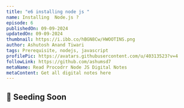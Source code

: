```yaml
---
title: "e6 installing node js "
name: Installing  Node.js ?
episode: 6
publishedOn: 09-09-2024
updatedOn: 09-09-2024
thumbnail: https://i.ibb.co/hBGN8Cw/HWOOTINS.png
author: Ashutosh Anand Tiwari
tags: Prerequisite, nodejs, javascript
profilePic: https://avatars.githubusercontent.com/u/40313523?v=4
followLink: https://github.com/ashumsd7
metaName: Read Procodrr Node JS Digital Notes
metaContent: Get all digital notes here
---
```



## 🌟 Seeding Soon

